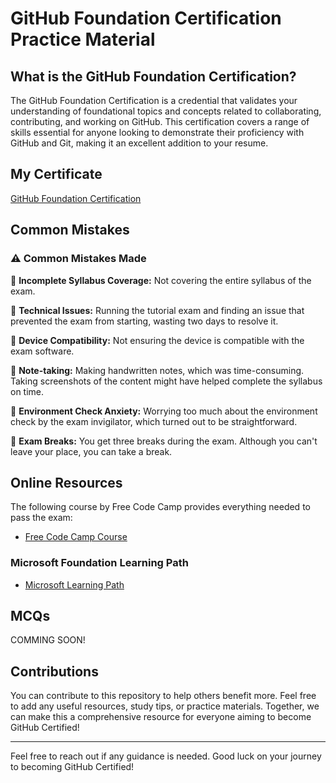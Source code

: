
# GitHub Foundation Certification Practice Material

## What is the GitHub Foundation Certification?
The GitHub Foundation Certification is a credential that validates your understanding of foundational topics and concepts related to collaborating, contributing, and working on GitHub. This certification covers a range of skills essential for anyone looking to demonstrate their proficiency with GitHub and Git, making it an excellent addition to your resume.

## My Certificate
[GitHub Foundation Certification](https://www.credly.com/badges/9388374d-32ea-40f4-a6e7-5c512d71c473/public_url)

## Common Mistakes

### ⚠ Common Mistakes Made

🔸 **Incomplete Syllabus Coverage:** Not covering the entire syllabus of the exam.

🔸 **Technical Issues:** Running the tutorial exam and finding an issue that prevented the exam from starting, wasting two days to resolve it.

🔸 **Device Compatibility:** Not ensuring the device is compatible with the exam software.

🔸 **Note-taking:** Making handwritten notes, which was time-consuming. Taking screenshots of the content might have helped complete the syllabus on time.

🔸 **Environment Check Anxiety:** Worrying too much about the environment check by the exam invigilator, which turned out to be straightforward.

🔸 **Exam Breaks:** You get three breaks during the exam. Although you can't leave your place, you can take a break.

## Online Resources
The following course by Free Code Camp provides everything needed to pass the exam:
- [Free Code Camp Course](https://youtu.be/Jdc0i7RcBv8?si=DxytRcU_DOKsvxX2)

### Microsoft Foundation Learning Path
- [Microsoft Learning Path](https://learn.microsoft.com/en-us/collections/o1njfe825p602p?wt.mc_id=studentamb_242899)

## MCQs
COMMING SOON!

## Contributions
You can contribute to this repository to help others benefit more. Feel free to add any useful resources, study tips, or practice materials. Together, we can make this a comprehensive resource for everyone aiming to become GitHub Certified!

---

Feel free to reach out if any guidance is needed. Good luck on your journey to becoming GitHub Certified!

